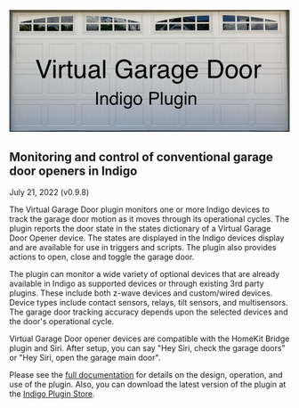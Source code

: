 ![](https://raw.githubusercontent.com/papamac/VirtualGarageDoor/master/READMEfigures/DoubleDoor.png)
## Monitoring and control of conventional garage door openers in Indigo ##

July 21, 2022 (v0.9.8)

The Virtual Garage Door plugin monitors one or more Indigo devices to track the
garage door motion as it moves through its operational cycles. The plugin
reports the door state in the states dictionary of a Virtual Garage Door Opener
device.  The states are displayed in the Indigo devices display and are
available for use in triggers and scripts.  The plugin also provides actions
to open, close and toggle the garage door.

The plugin can monitor a wide variety of optional devices that are already
available in Indigo as supported devices or through existing 3rd party plugins.
These include both z-wave devices and custom/wired devices. Device types
include contact sensors, relays, tilt sensors, and multisensors. The garage
door tracking accuracy depends upon the selected devices and the door's
operational cycle.

Virtual Garage Door opener devices are compatible with the HomeKit Bridge
plugin and Siri. After setup, you can say "Hey Siri, check the garage doors" or
"Hey Siri, open the garage main door".

Please see the
[full documentation](https://www.github.com/papamac/VirtualGarageDoor/wiki)
for details on the design, operation, and use of the plugin. Also, you can
download the latest version of the plugin at the 
[Indigo Plugin Store](http://www.indigodomo.com/pluginstore/).

